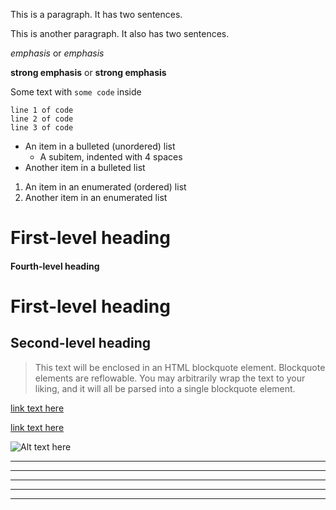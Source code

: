 This is a paragraph. It has two sentences.

This is another paragraph. It also has two sentences.

*emphasis* or _emphasis_

**strong emphasis** or __strong emphasis__

Some text with `some code` inside

    line 1 of code
    line 2 of code
    line 3 of code

* An item in a bulleted (unordered) list
    * A subitem, indented with 4 spaces
* Another item in a bulleted list

1. An item in an enumerated (ordered) list
2. Another item in an enumerated list

# First-level heading

#### Fourth-level heading

First-level heading
===================

Second-level heading
--------------------

> This text will be enclosed in an HTML blockquote element.
> Blockquote elements are reflowable. You may arbitrarily
> wrap the text to your liking, and it will all be parsed
> into a single blockquote element.

[link text here](link.address.here "link title here")

[link text here][linkref]

[linkref]: link.address.here "link title here"

![Alt text here](/usr/images/test.png "Image title here")

* * *

***

*****

- - -

---------------------------------------


